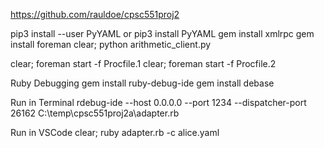 https://github.com/rauldoe/cpsc551proj2 


pip3 install --user PyYAML
or 
pip3 install PyYAML
gem install xmlrpc 
gem install foreman
clear; python arithmetic_client.py

clear; foreman start -f Procfile.1
clear; foreman start -f Procfile.2

Ruby Debugging
gem install ruby-debug-ide
gem install debase

Run in Terminal
rdebug-ide --host 0.0.0.0 --port 1234 --dispatcher-port 26162 C:\temp\cpsc551proj2a\adapter.rb

Run in VSCode
clear; ruby adapter.rb -c alice.yaml